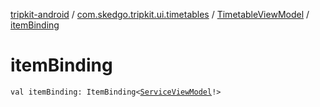[tripkit-android](../../index.md) / [com.skedgo.tripkit.ui.timetables](../index.md) / [TimetableViewModel](index.md) / [itemBinding](./item-binding.md)

# itemBinding

`val itemBinding: ItemBinding<`[`ServiceViewModel`](../-service-view-model/index.md)`!>`
